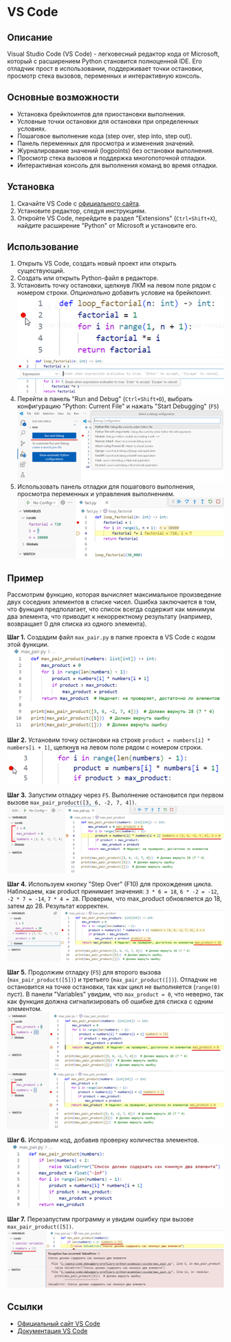 # VS Code

## Описание
Visual Studio Code (VS Code) - легковесный редактор кода от Microsoft, который с расширением Python становится полноценной IDE. Его отладчик прост в использовании, поддерживает точки остановки, просмотр стека вызовов, переменных и интерактивную консоль.

## Основные возможности
- Установка брейкпоинтов для приостановки выполнения.
- Условные точки остановки для остановки при определенных условиях.
- Пошаговое выполнение кода (step over, step into, step out).
- Панель переменных для просмотра и изменения значений.
- Журналирование значений (logpoints) без остановки выполнения.
- Просмотр стека вызовов и поддержка многопоточной отладки.
- Интерактивная консоль для выполнения команд во время отладки.

## Установка
1. Скачайте VS Code с [официального сайта](https://code.visualstudio.com/download).
2. Установите редактор, следуя инструкциям.
3. Откройте VS Code, перейдите в раздел "Extensions" (`Ctrl+Shift+X`), найдите расширение "Python" от Microsoft и установите его.

## Использование
1. Открыть VS Code, создать новый проект или открыть существующий.
2. Создать или открыть Python-файл в редакторе.
3. Установить точку остановки, щелкнув ЛКМ на левом поле рядом с номером строки. _Опционально_ добавить условие на брейкпоинт. ![Установка брейпоинта в VS Code](../content/vscode/set-breakpoint.png) ![Установка условия на брейкпоинт в VS Code](../content/vscode/condition-breakpoint.png)
4. Перейти в панель "Run and Debug" (`Ctrl+Shift+D`), выбрать конфигурацию "Python: Current File" и нажать "Start Debugging" (`F5`) ![Запуск отладки в VS Code](../content/vscode/start-debug.png)
5. Использовать панель отладки для пошагового выполнения, просмотра переменных и управления выполнением. ![Панель отладки в VS Code](../content/vscode/debug-panel.png)

## Пример

Рассмотрим функцию, которая вычисляет максимальное произведение двух соседних элементов в списке чисел. Ошибка заключается в том, что функция предполагает, что список всегда содержит как минимум два элемента, что приводит к некорректному результату (например, возвращает 0 для списка из одного элемента).

**Шаг 1.** Создадим файл `max_pair.py` в папке проекта в VS Code с кодом этой функции. ![Код функции поиска наибольшего произведения пары](../content/vscode/max-pair.png)

**Шаг 2.** Установим точку остановки на строке `product = numbers[i] * numbers[i + 1]`, щелкнув на левом поле рядом с номером строки. ![Установка брейкпоинта на строке с умножением](../content/vscode/max-pair-breakpoint.png)

**Шаг 3.** Запустим отладку через `F5`. Выполнение остановится при первом вызове `max_pair_product([3, 6, -2, 7, 4])`. ![Остановка в первый раз](../content/vscode/first-stop.png)

**Шаг 4.** Используем кнопку "Step Over" (F10) для прохождения цикла. Наблюдаем, как product принимает значения: `3 * 6 = 18`, `6 * -2 = -12`, `-2 * 7 = -14`, `7 * 4 = 28`. Проверим, что max_product обновляется до 18, затем до 28. Результат корректен. ![Первый результат функции](../content/vscode/return-28.png)

**Шаг 5.** Продолжим отладку (`F5`) для второго вызова (`max_pair_product([5])`) и третьего (`max_pair_product([])`). Отладчик не остановится на точке остановки, так как цикл не выполняется (`range(0)` пуст). В панели "Variables" увидим, что `max_product = 0`, что неверно, так как функция должна сигнализировать об ошибке для списка с одним элементом. ![Второй результат функции](../content/vscode/return-0-first.png) ![Третий результат функции](../content/vscode/return-0-second.png)

**Шаг 6.** Исправим код, добавив проверку количества элементов. ![Условие на два минимум два элемента](../content/vscode/fixed-max-pair.png)

**Шаг 7.** Перезапустим программу и увидим ошибку при вызове `max_pair_product([5])`. ![Ошибка при передаче коротко списка](../content/vscode/error-max-pair.png)

## Ссылки

- [Официальный сайт VS Code](https://code.visualstudio.com/)
- [Документация VS Code](https://code.visualstudio.com/docs)


